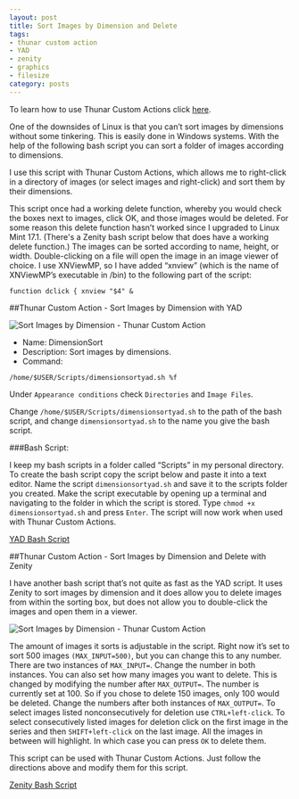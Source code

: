 ```yaml
---
layout: post
title: Sort Images by Dimension and Delete
tags:
- thunar custom action
- YAD
- zenity
- graphics
- filesize
category: posts
---
```

To learn how to use Thunar Custom Actions click [here](http://birchwell.github.io/posts/tutorial-convert-video-to-avi).

One of the downsides of Linux is that you can’t sort images by dimensions without some tinkering. This is easily done in Windows systems. With the help of the following bash script you can sort a folder of images according to dimensions.

I use this script with Thunar Custom Actions, which allows me to right-click in a directory of images (or select images and right-click) and sort them by their dimensions.

This script once had a working delete function, whereby you would check the boxes next to images, click OK, and those images would be deleted. For some reason this delete function hasn’t worked since I upgraded to Linux Mint 17.1. (There's a Zenity bash script below that does have a working delete function.) The images can be sorted according to name, height, or width. Double-clicking on a file will open the image in an image viewer of choice. I use XNViewMP, so I have added “xnview” (which is the name of XNViewMP’s executable in /bin) to the following part of the script:

`function dclick {
	xnview "$4" &`

##Thunar Custom Action - Sort Images by Dimension with YAD

![Sort Images by Dimension - Thunar Custom Action](http://i.imgur.com/N1MTaqo.png)

* Name: DimensionSort
* Description: Sort images by dimensions.
* Command: 

`/home/$USER/Scripts/dimensionsortyad.sh %f`

Under `Appearance conditions` check `Directories` and `Image Files`.

Change `/home/$USER/Scripts/dimensionsortyad.sh` to the path of the bash script, and change `dimensionsortyad.sh` to the name you give the bash script.

###Bash Script:

I keep my bash scripts in a folder called “Scripts” in my personal directory. To create the bash script copy the script below and paste it into a text editor. Name the script `dimensionsortyad.sh` and save it to the scripts folder you created. Make the script executable by opening up a terminal and navigating to the folder in which the script is stored. Type `chmod +x dimensionsortyad.sh` and press `Enter`. The script will now work when used with Thunar Custom Actions.

[YAD Bash Script](http://gist.github.com/Birchwell/0319caa7fbf198cd6120)

##Thunar Custom Action - Sort Images by Dimension and Delete with Zenity

I have another bash script that’s not quite as fast as the YAD script. It uses Zenity to sort images by dimension and it does allow you to delete images from within the sorting box, but does not allow you to double-click the images and open them in a viewer. 

![Sort Images by Dimension - Thunar Custom Action](http://i.imgur.com/YO1kJRH.png)

The amount of images it sorts is adjustable in the script. Right now it’s set to sort 500 images `(MAX_INPUT=500)`, but you can change this to any number. There are two instances of `MAX_INPUT=`. Change the number in both instances. You can also set how many images you want to delete. This is changed by modifying the number after `MAX_OUTPUT=`. The number is currently set at 100. So if you chose to delete 150 images, only 100 would be deleted. Change the numbers after both instances of `MAX_OUTPUT=`. To select images listed nonconsecutively for deletion use `CTRL+left-click`. To select consecutively listed images for deletion click on the first image in the series and then `SHIFT+left-click` on the last image. All the images in between will highlight. In which case you can press `OK` to delete them.

This script can be used with Thunar Custom Actions. Just follow the directions above and modify them for this script.

[Zenity Bash Script](http://gist.github.com/Birchwell/28b7c9f5bb64d9595d75)
